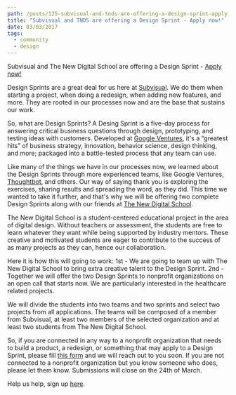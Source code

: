 ```yaml
---
path: /posts/125-subvisual-and-tnds-are-offering-a-design-sprint-apply-now
title: "Subvisual and TNDS are offering a Design Sprint - Apply now!"
date: 03/03/2017
tags:
  - community
  - design
---
```


Subvisual and The New Digital School are offering a Design Sprint - [Apply now!](https://subvisual.typeform.com/to/KJonG6)

Design Sprints are a great deal for us here at [Subvisual](https://subvisual.co/). We do them when starting a project, when doing a redesign, when adding new features, and more. They are rooted in our processes now and are the base that sustains our work. 

So, what are Design Sprints?
A Desing Sprint is a five-day process for answering critical business questions through design, prototyping, and testing ideas with customers. Developed at [Google Ventures](https://www.gv.com/), it's a “greatest hits” of business strategy, innovation, behavior science, design thinking, and more; packaged into a battle-tested process that any team can use.

Like many of the things we have in our processes now, we learned about the Design Sprints through more experienced teams, like Google Ventures, [Thoughtbot](https://thoughtbot.com/playbook/product-design-sprint/introduction), and others. Our way of saying thank you is exploring the exercises, sharing results and spreading the word, as they did. This time we wanted to take it further, and that's why we will be offering two complete Design Sprints along with our friends at [The New Digital School](http://thenewdigitalschool.com/).

The New Digital School is a student-centered educational project in the area of digital design. Without teachers or assessment, the students are free to learn whatever they want while being supported by industry mentors. These creative and motivated students are eager to contribute to the success of as many projects as they can, hence our collaboration.

Here it is how this will going to work: 
1st - We are going to team up with The New Digital School to bring extra creative talent to the Design Sprint. 
2nd - Together we will offer the two Design Sprints to nonprofit organizations on an open call that starts now. We are particularly interested in the healthcare related projects. 

We will divide the students into two teams and two sprints and select two projects from all applications. The teams will be composed of a member from Subvisual, at least two members of the selected organization and at least two students from The New Digital School. 

So, if you are connected in any way to a nonprofit organization that needs to build a product, a redesign, or something that may apply to a Design Sprint, please fill [this form](https://subvisual.typeform.com/to/KJonG6) and we will reach out to you soon. If you are not connected to a nonprofit organization but you know someone who does, please let them know. Submissions will close on the 24th of March.

Help us help, sign up [here](https://subvisual.typeform.com/to/KJonG6). 


